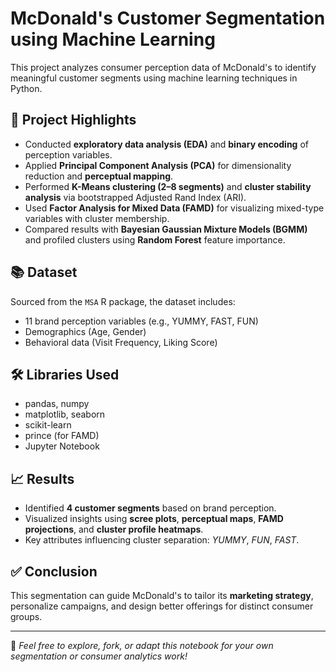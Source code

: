 # McDonald's Customer Segmentation using Machine Learning

This project analyzes consumer perception data of McDonald's to identify meaningful customer segments using machine learning techniques in Python.

## 🚀 Project Highlights

- Conducted **exploratory data analysis (EDA)** and **binary encoding** of perception variables.
- Applied **Principal Component Analysis (PCA)** for dimensionality reduction and **perceptual mapping**.
- Performed **K-Means clustering (2–8 segments)** and **cluster stability analysis** via bootstrapped Adjusted Rand Index (ARI).
- Used **Factor Analysis for Mixed Data (FAMD)** for visualizing mixed-type variables with cluster membership.
- Compared results with **Bayesian Gaussian Mixture Models (BGMM)** and profiled clusters using **Random Forest** feature importance.

## 📚 Dataset

Sourced from the `MSA` R package, the dataset includes:

- 11 brand perception variables (e.g., YUMMY, FAST, FUN)
- Demographics (Age, Gender)
- Behavioral data (Visit Frequency, Liking Score)


## 🛠 Libraries Used

- pandas, numpy
- matplotlib, seaborn
- scikit-learn
- prince (for FAMD)
- Jupyter Notebook

## 📈 Results

- Identified **4 customer segments** based on brand perception.
- Visualized insights using **scree plots**, **perceptual maps**, **FAMD projections**, and **cluster profile heatmaps**.
- Key attributes influencing cluster separation: *YUMMY*, *FUN*, *FAST*.

## ✅ Conclusion

This segmentation can guide McDonald's to tailor its **marketing strategy**, personalize campaigns, and design better offerings for distinct consumer groups.

---

📌 *Feel free to explore, fork, or adapt this notebook for your own segmentation or consumer analytics work!*
